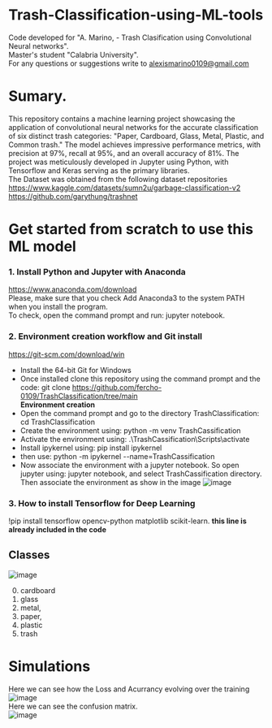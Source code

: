 # Trash-Classification-using-ML-tools

Code developed for "A. Marino, - Trash Clasification using Convolutional Neural networks".  
Master's student "Calabria University".  
For any questions or suggestions write to alexismarino0109@gmail.com

# Sumary.
This repository contains a machine learning project showcasing the application of convolutional neural networks for the accurate classification of six distinct trash categories: "Paper, Cardboard, Glass, Metal, Plastic, and Common trash." The model achieves impressive performance metrics, with precision at 97%, recall at 95%, and an overall accuracy of 81%. The project was meticulously developed in Jupyter using Python, with Tensorflow and Keras serving as the primary libraries.  
The Dataset was obtained from the following dataset repositories  
https://www.kaggle.com/datasets/sumn2u/garbage-classification-v2  
https://github.com/garythung/trashnet

# Get started from scratch to use this ML model
### 1. Install Python and Jupyter with Anaconda  
https://www.anaconda.com/download  
Please, make sure that you check Add Anaconda3 to the system PATH when you install the program.  
To check, open the command prompt and run: jupyter notebook.  
### 2. Environment creation workflow and Git install
https://git-scm.com/download/win  
- Install the 64-bit Git for Windows
- Once installed clone this repository using the  command prompt and the code: git clone https://github.com/fercho-0109/TrashClassification/tree/main   
**Environment creation** 
- Open the command prompt and go to the directory TrashClassification: cd TrashClassification
- Create the environment using: python -m venv TrashCassification
- Activate the environment using: .\TrashCassification\Scripts\activate
- Install ipykernel using: pip install ipykernel
- then use: python -m ipykernel --name=TrashCassification
- Now associate the environment with a jupyter notebook. So open jupyter using: jupyter notebook, and select TrashCassification directory. Then associate the environment as show in the image
![image](https://github.com/fercho-0109/TrashClassification/assets/40362695/2b853119-4011-4c9b-8141-3a8a88e539e5)
### 3. How to install Tensorflow for Deep Learning 
!pip install tensorflow opencv-python matplotlib scikit-learn. **this line is already included in the code** 

## Classes 
![image](https://github.com/fercho-0109/TrashClassification/assets/40362695/2e38a2a8-7e9a-4ae7-bd94-83a14d592f07)  

0. cardboard 
1. glass
2. metal,
3. paper,
4. plastic
5. trash  
# Simulations 
Here we can see how the Loss and Acurrancy evolving over the training  
![image](https://github.com/fercho-0109/TrashClassification/assets/40362695/108315d5-2530-4901-8cbc-e5fdcac16e32)  
Here we can see the confusion matrix.  
![image](https://github.com/fercho-0109/TrashClassification/assets/40362695/9baa06aa-6d9f-4d15-83a1-c20e5b18e5cb) 











  



